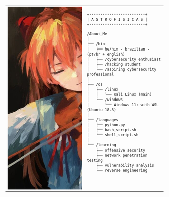 <table>
  <tr>
    <td style="width: 50%;">
       <img src="https://github.com/RafaelVVolkmer/RafaelVVolkmer/blob/main/image.jpg" alt="Asuka" style="width: 200%; border: none;"/>
    </td>
    <td style="width: 50%; vertical-align: top;">
      <p style="font-family: monospace; font-size: 16px;">
       
    +-------------------------+
    | A S T R O F I S I C A S |
    +-------------------------+

</p>

    /About_Me
    │
    ├── /bio
    │   ├── he/him - brazilian - (pt/br + english)
    │   ├── /cybersecurity enthusiast
    │   ├── /hacking student
    │   └── /aspiring cybersecurity professional
    │
    ├── /os
    │   ├── /linux
    │   │   └── Kali Linux (main)
    │   └── /windows
    │       └── Windows 11: with WSL (Ubuntu 18.3)
    │
    ├── /languages
    │   ├── python.py
    │   ├── bash_script.sh
    │   └── shell_script.sh
    │
    └── /learning
        ├── offensive security
        ├── network penetration testing
        ├── vulnerability analysis
        └── reverse engineering

        
  </tr>
</table>
